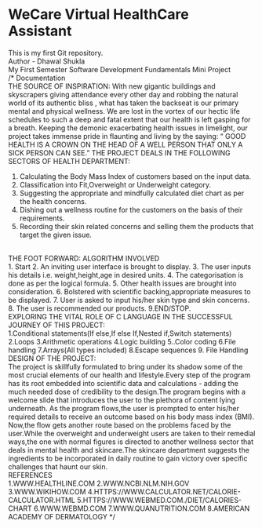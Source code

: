 # WeCare Virtual HealthCare Assistant
This is my first Git repository.
<br>
Author - Dhawal Shukla
<br>
My First Semester Software Development Fundamentals Mini Project
<br>
/*                                                                                     Documentation <br>
THE SOURCE OF INSPIRATION:
With new gigantic buildings and skyscrapers giving
attendance every other day and robbing the natural world of
its authentic bliss , what has taken the backseat is our primary
mental and physical wellness.
We are lost in the vortex of our hectic life schedules to such a
deep and fatal extent that our health is left gasping for a
breath.
Keeping the demonic exacerbating health issues in limelight,
our project takes immense pride in flaunting and living by the
saying:
“ GOOD HEALTH IS A CROWN ON THE HEAD OF A WELL
PERSON THAT ONLY A SICK PERSON CAN SEE.”
THE PROJECT DEALS IN THE FOLLOWING SECTORS OF
HEALTH DEPARTMENT:
1. Calculating the Body Mass Index of customers based on
the input data.
2. Classification into Fit,Overweight or Underweight
category.
3. Suggesting the appropriate and mindfully calculated diet
chart as per the health concerns.
4. Dishing out a wellness routine for the customers on the
basis of their requirements.
5. Recording their skin related concerns and selling them
the products that target the given issue.
<br>
THE FOOT FORWARD: ALGORITHM INVOLVED<br>
1. Start
2. An inviting user interface is brought to display.
3. The user inputs his details i.e. weight,height,age in
desired units.
4. The categorisation is done as per the
logical formula.
5. Other health issues are brought into consideration.
6. Bolstered with scientific backing,appropriate measures
to be displayed.
7. User is asked to input his/her skin type and skin
concerns.
8. The user is recommended our products.
9.END/STOP.
<br>
EXPLORING THE VITAL ROLE OF C LANGUAGE IN THE
SUCCESSFUL JOURNEY OF THIS PROJECT:<br>
1.Conditional statements(If else,If else If,Nested if,Switch
statements)
2.Loops
3.Arithmetic operations
4.Logic building
5..Color coding
6.File handling
7.Arrays(All types included)
8.Escape sequences
9. File Handling
<br>
DESIGN OF THE PROJECT:<br>
The project is skillfully formulated to bring under its shadow
some of the most crucial elements of our health and
lifestyle.Every step of the program has its root embedded into
scientific data and calculations - adding the much needed
dose of credibility to the design.The program begins with a
welcome slide that introduces the user to the plethora of
content lying underneath.
As the program flows,the user is prompted to enter his/her
required details to receive an outcome based on his body mass
index (BMI).
Now,the flow gets another route based on the problems faced
by the user.While the overweight and underweight users are
taken to their remedial ways,the one with normal figures is
directed to another wellness sector that deals in mental health
and skincare.The skincare department suggests the
ingredients to be incorporated in daily routine to gain victory
over specific challenges that haunt our skin.<br>
REFERENCES<br>
1.WWW.HEALTHLINE.COM
2.WWW.NCBI.NLM.NIH.GOV
3.WWW.WIKIHOW.COM
4.HTTPS://WWW.CALCULATOR.NET/CALORIE-CALCULATOR.HTML
5.HTTPS://WWW.WEBMED.COM./DIET/CALORIES-CHART
6.WWW.WEBMD.COM
7.WWW.QUANUTRITION.COM
8.AMERICAN ACADEMY OF DERMATOLOGY
*/
